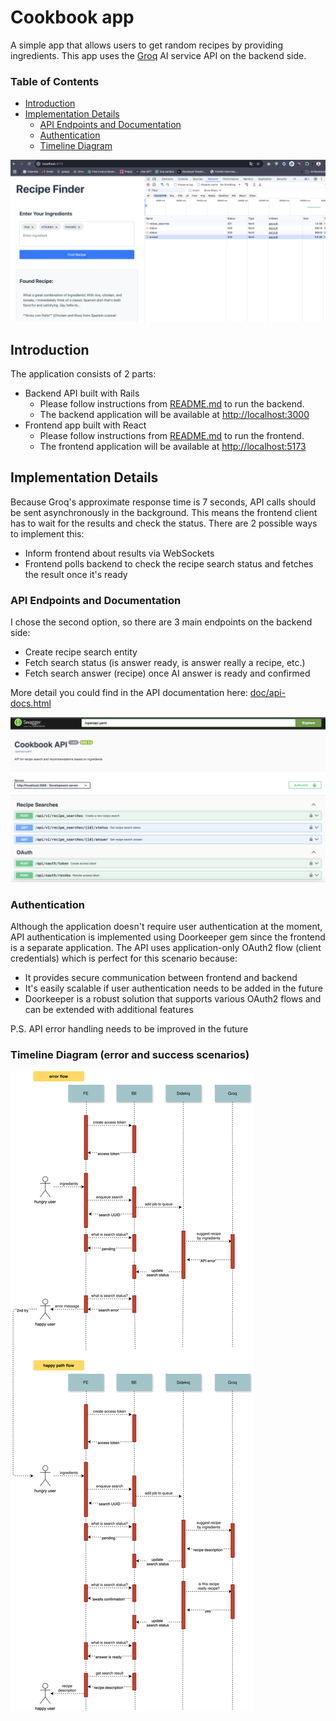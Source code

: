 # Cookbook app

A simple app that allows users to get random recipes by providing ingredients.
This app uses the [Groq](https://groq.com/) AI service API on the backend side.

### Table of Contents
- [Introduction](#introduction)
- [Implementation Details](#implementation-details)
  - [API Endpoints and Documentation](#api-endpoints-and-documentation)
  - [Authentication](#authentication)
  - [Timeline Diagram](#timeline-diagram-error-and-success-scenarios)

<img src="doc/app.png" alt="Swagger API Documentation" width="600"/>

## Introduction

The application consists of 2 parts:
- Backend API built with Rails
  - Please follow instructions from [README.md](api/README.md) to run the backend.
  - The backend application will be available at [http://localhost:3000](http://localhost:3000)
- Frontend app built with React
  - Please follow instructions from [README.md](app/README.md) to run the frontend.
  - The frontend application will be available at [http://localhost:5173](http://localhost:5173)

## Implementation Details

Because Groq's approximate response time is 7 seconds, API calls should be sent asynchronously in the background.
This means the frontend client has to wait for the results and check the status. There are 2 possible ways to implement this:
- Inform frontend about results via WebSockets
- Frontend polls backend to check the recipe search status and fetches the result once it's ready

### API Endpoints and Documentation

I chose the second option, so there are 3 main endpoints on the backend side:
- Create recipe search entity
- Fetch search status (is answer ready, is answer really a recipe, etc.)
- Fetch search answer (recipe) once AI answer is ready and confirmed

More detail you could find in the API documentation here: [doc/api-docs.html](doc/api-docs.html)

<img src="doc/swagger_image.png" alt="Swagger API Documentation" width="600"/>

### Authentication

Although the application doesn't require user authentication at the moment, API authentication is implemented using Doorkeeper gem since the frontend is a separate application. The API uses application-only OAuth2 flow (client credentials) which is perfect for this scenario because:
- It provides secure communication between frontend and backend
- It's easily scalable if user authentication needs to be added in the future
- Doorkeeper is a robust solution that supports various OAuth2 flows and can be extended with additional features

P.S. API error handling needs to be improved in the future

### Timeline Diagram (error and success scenarios)

<img src="doc/cookbook.svg" alt="success_flow"/>
